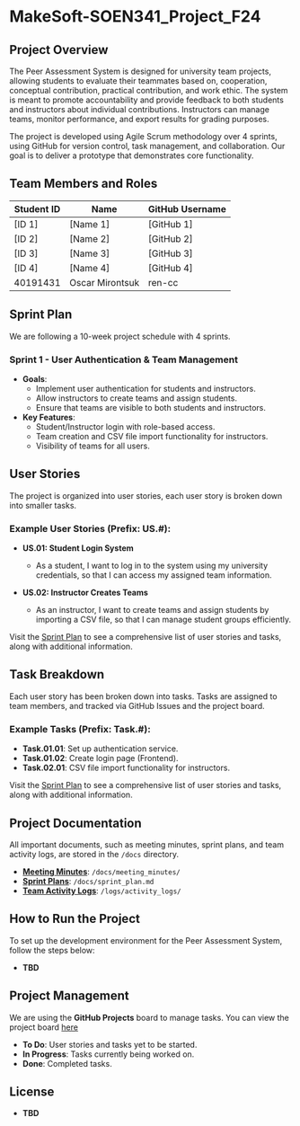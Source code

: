 # MakeSoft-SOEN341_Project_F24

## Project Overview
The Peer Assessment System is designed for university team projects, allowing students to evaluate their teammates based on, cooperation, conceptual contribution, practical contribution, and work ethic. The system is meant to promote accountability and provide feedback to both students and instructors about individual contributions. Instructors can manage teams, monitor performance, and export results for grading purposes.

The project is developed using Agile Scrum methodology over 4 sprints, using GitHub for version control, task management, and collaboration. Our goal is to deliver a prototype that demonstrates core functionality.

## Team Members and Roles
| Student ID | Name            | GitHub Username |
| ---------- | --------------- | --------------- |
| [ID 1]     | [Name 1]        | [GitHub 1]      |
| [ID 2]     | [Name 2]        | [GitHub 2]      |
| [ID 3]     | [Name 3]        | [GitHub 3]      |
| [ID 4]     | [Name 4]        | [GitHub 4]      |
| 40191431   | Oscar Mirontsuk | ren-cc          |


## Sprint Plan
We are following a 10-week project schedule with 4 sprints.

### Sprint 1 - User Authentication & Team Management
- **Goals**: 
  - Implement user authentication for students and instructors.
  - Allow instructors to create teams and assign students.
  - Ensure that teams are visible to both students and instructors.
- **Key Features**:
  - Student/Instructor login with role-based access.
  - Team creation and CSV file import functionality for instructors.
  - Visibility of teams for all users.

## User Stories
The project is organized into user stories, each user story is broken down into smaller tasks.

### Example User Stories (Prefix: US.#):
- **US.01: Student Login System**
  - As a student, I want to log in to the system using my university credentials, so that I can access my assigned team information.
  
- **US.02: Instructor Creates Teams**
  - As an instructor, I want to create teams and assign students by importing a CSV file, so that I can manage student groups efficiently.

Visit the [Sprint Plan](./docs/sprint_plan.md) to see a comprehensive list of user stories and tasks, along with additional information. 

## Task Breakdown
Each user story has been broken down into tasks. Tasks are assigned to team members, and tracked via GitHub Issues and the project board.

### Example Tasks (Prefix: Task.#):
- **Task.01.01**: Set up authentication service.
- **Task.01.02**: Create login page (Frontend).
- **Task.02.01**: CSV file import functionality for instructors.

Visit the [Sprint Plan](./docs/sprint_plan.md) to see a comprehensive list of user stories and tasks, along with additional information. 

## Project Documentation
All important documents, such as meeting minutes, sprint plans, and team activity logs, are stored in the `/docs` directory.

- **[Meeting Minutes](./docs/meeting_minutes/)**: `/docs/meeting_minutes/`
- **[Sprint Plans](./docs/sprint_plan.md)**: `/docs/sprint_plan.md`
- **[Team Activity Logs](./logs/activity_logs/)**: `/logs/activity_logs/`

## How to Run the Project
To set up the development environment for the Peer Assessment System, follow the steps below:

- **TBD** 
## Project Management

We are using the **GitHub Projects** board to manage tasks. You can view the project board [here](#)

- **To Do**: User stories and tasks yet to be started.
- **In Progress**: Tasks currently being worked on.
- **Done**: Completed tasks.

## License

- **TBD** 
